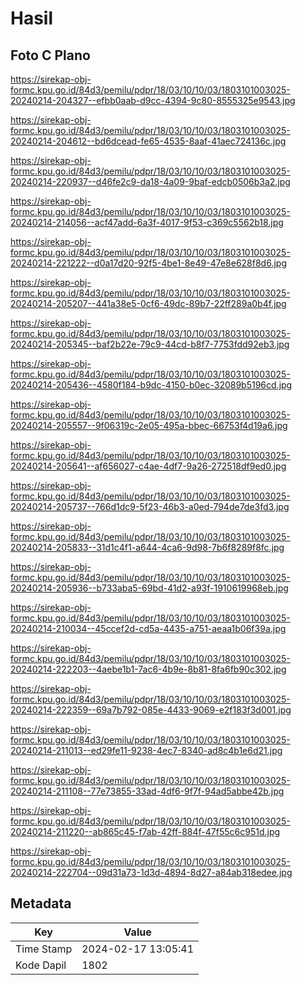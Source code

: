 # Hasil

## Foto C Plano

https://sirekap-obj-formc.kpu.go.id/84d3/pemilu/pdpr/18/03/10/10/03/1803101003025-20240214-204327--efbb0aab-d9cc-4394-9c80-8555325e9543.jpg

https://sirekap-obj-formc.kpu.go.id/84d3/pemilu/pdpr/18/03/10/10/03/1803101003025-20240214-204612--bd6dcead-fe65-4535-8aaf-41aec724136c.jpg

https://sirekap-obj-formc.kpu.go.id/84d3/pemilu/pdpr/18/03/10/10/03/1803101003025-20240214-220937--d46fe2c9-da18-4a09-9baf-edcb0506b3a2.jpg

https://sirekap-obj-formc.kpu.go.id/84d3/pemilu/pdpr/18/03/10/10/03/1803101003025-20240214-214056--acf47add-6a3f-4017-9f53-c369c5562b18.jpg

https://sirekap-obj-formc.kpu.go.id/84d3/pemilu/pdpr/18/03/10/10/03/1803101003025-20240214-221222--d0a17d20-92f5-4be1-8e49-47e8e628f8d6.jpg

https://sirekap-obj-formc.kpu.go.id/84d3/pemilu/pdpr/18/03/10/10/03/1803101003025-20240214-205207--441a38e5-0cf6-49dc-89b7-22ff289a0b4f.jpg

https://sirekap-obj-formc.kpu.go.id/84d3/pemilu/pdpr/18/03/10/10/03/1803101003025-20240214-205345--baf2b22e-79c9-44cd-b8f7-7753fdd92eb3.jpg

https://sirekap-obj-formc.kpu.go.id/84d3/pemilu/pdpr/18/03/10/10/03/1803101003025-20240214-205436--4580f184-b9dc-4150-b0ec-32089b5196cd.jpg

https://sirekap-obj-formc.kpu.go.id/84d3/pemilu/pdpr/18/03/10/10/03/1803101003025-20240214-205557--9f06319c-2e05-495a-bbec-66753f4d19a6.jpg

https://sirekap-obj-formc.kpu.go.id/84d3/pemilu/pdpr/18/03/10/10/03/1803101003025-20240214-205641--af656027-c4ae-4df7-9a26-272518df9ed0.jpg

https://sirekap-obj-formc.kpu.go.id/84d3/pemilu/pdpr/18/03/10/10/03/1803101003025-20240214-205737--766d1dc9-5f23-46b3-a0ed-794de7de3fd3.jpg

https://sirekap-obj-formc.kpu.go.id/84d3/pemilu/pdpr/18/03/10/10/03/1803101003025-20240214-205833--31d1c4f1-a644-4ca6-9d98-7b6f8289f8fc.jpg

https://sirekap-obj-formc.kpu.go.id/84d3/pemilu/pdpr/18/03/10/10/03/1803101003025-20240214-205936--b733aba5-69bd-41d2-a93f-1910619968eb.jpg

https://sirekap-obj-formc.kpu.go.id/84d3/pemilu/pdpr/18/03/10/10/03/1803101003025-20240214-210034--45ccef2d-cd5a-4435-a751-aeaa1b06f39a.jpg

https://sirekap-obj-formc.kpu.go.id/84d3/pemilu/pdpr/18/03/10/10/03/1803101003025-20240214-222203--4aebe1b1-7ac6-4b9e-8b81-8fa6fb90c302.jpg

https://sirekap-obj-formc.kpu.go.id/84d3/pemilu/pdpr/18/03/10/10/03/1803101003025-20240214-222359--69a7b792-085e-4433-9069-e2f183f3d001.jpg

https://sirekap-obj-formc.kpu.go.id/84d3/pemilu/pdpr/18/03/10/10/03/1803101003025-20240214-211013--ed29fe11-9238-4ec7-8340-ad8c4b1e6d21.jpg

https://sirekap-obj-formc.kpu.go.id/84d3/pemilu/pdpr/18/03/10/10/03/1803101003025-20240214-211108--77e73855-33ad-4df6-9f7f-94ad5abbe42b.jpg

https://sirekap-obj-formc.kpu.go.id/84d3/pemilu/pdpr/18/03/10/10/03/1803101003025-20240214-211220--ab865c45-f7ab-42ff-884f-47f55c6c951d.jpg

https://sirekap-obj-formc.kpu.go.id/84d3/pemilu/pdpr/18/03/10/10/03/1803101003025-20240214-222704--09d31a73-1d3d-4894-8d27-a84ab318edee.jpg


## Metadata

| Key        | Value               |
| ---------- | ------------------- |
| Time Stamp | 2024-02-17 13:05:41 |
| Kode Dapil | 1802                |



